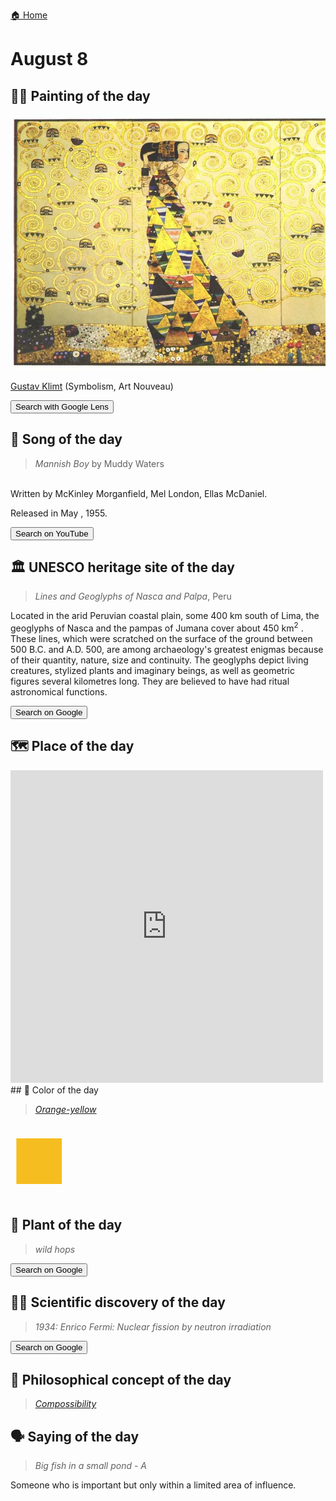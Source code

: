 
[🏠 Home](../../index.md)

# August 8

## 🧑‍🎨 Painting of the day

<img width="600" src="../img/Gustav_Klimt_4.jpg">

[Gustav Klimt](http://en.wikipedia.org/wiki/Gustav_Klimt) (Symbolism, Art Nouveau)

<button class="btn btn-success"
onclick=" window.open('https://lens.google.com/uploadbyurl?url=https://iretes.github.io/one-a-day/data/img/Gustav_Klimt_4.jpg','_blank')">
Search with Google Lens
</button>

## 🎼 Song of the day

> *Mannish Boy*
by Muddy Waters

<br />Written by McKinley Morganfield, Mel London, Ellas McDaniel.

Released in May , 1955.

<button class="btn btn-success"
onclick=" window.open('http://www.youtube.com/search?q=Mannish Boy by Muddy Waters','_blank')">
Search on YouTube
</button>

## 🏛️ UNESCO heritage site of the day

> *Lines and Geoglyphs of Nasca and Palpa*, Peru

<p>Located in the arid Peruvian coastal plain, some 400 km south of Lima, the geoglyphs of Nasca and the pampas of Jumana cover about 450 km<sup>2</sup> . These lines, which were scratched on the surface of the ground between 500 B.C. and A.D. 500, are among archaeology's greatest enigmas because of their quantity, nature, size and continuity. The geoglyphs depict living creatures, stylized plants and imaginary beings, as well as geometric figures several kilometres long. They are believed to have had ritual astronomical functions.</p>

<button class="btn btn-success"
onclick=" window.open('http://www.google.com/search?q=Lines and Geoglyphs of Nasca and Palpa','_blank')">
Search on Google
</button>

## 🗺️ Place of the day

<iframe
src="https://www.mapcrunch.com"
name="mapcrunch"
width="500"
height="500"
allowTransparency="true"
scrolling="no"
frameborder="0"
>
</iframe>
## 🎨 Color of the day

> *[Orange-yellow](https://en.wikipedia.org/wiki/Marigold_(color)#Orange-yellow)*

<div style="color:#F5BD1F; font-size: 100px;">&#9632;</div>

## 🌿 Plant of the day

> *wild hops*

<button class="btn btn-success"
onclick=" window.open('http://www.google.com/search?q=wild hops','_blank')">
Search on Google
</button>

## 🧑‍🔬 Scientific discovery of the day

> *1934: Enrico Fermi: Nuclear fission by neutron irradiation*

<button class="btn btn-success"
onclick=" window.open('http://www.google.com/search?q=1934: Enrico Fermi: Nuclear fission by neutron irradiation','_blank')">
Search on Google
</button>

## 💭 Philosophical concept of the day

> *[Compossibility](https://en.wikipedia.org/wiki/Compossibility)*

## 🗣️ Saying of the day

> *Big fish in a small pond - A*

Someone who is important but only within a limited area of influence.
